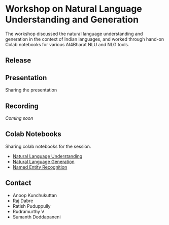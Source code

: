 # Workshop on Natural Language Understanding and Generation

The workshop discussed the natural language understanding and generation in the context of Indian languages, and worked through hand-on Colab notebooks for various AI4Bharat NLU and NLG tools. 

## Release 

## Presentation

Sharing the presentation 

## Recording 

_Coming soon_

## Colab Notebooks

Sharing colab notebooks for the session. 

- [Natural Language Understanding](https://colab.research.google.com/drive/1nBTATMReFugH-w1glMaJ5Jsi8PhmtrDl?usp=sharing)
- [Natural Language Generation](https://colab.research.google.com/drive/13Gj7bAhR2HIdgSXEzp8fu4xwqrKsEYaa?usp=sharing)
- [Named Entity Recognition](https://colab.research.google.com/drive/1sYa-PDdZQ_c9SzUgnhyb3Fl7j96QBCS8?usp=sharing)

## Contact

- Anoop Kunchukuttan
- Raj Dabre
- Ratish Puduppully
- Rudramurthy V 
- Sumanth Doddapaneni
